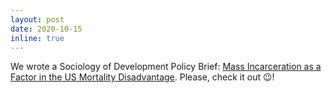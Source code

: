 ```yaml
---
layout: post
date: 2020-10-15
inline: true
---
```


We wrote a Sociology of Development Policy Brief: [Mass Incarceration as a Factor in the US Mortality Disadvantage](https://sociologyofdevelopment.com/2020/10/12/sociology-of-development-policy-brief-mass-incarceration-as-a-factor-in-the-us-mortality-disadvantage/). Please, check it out :wink:!